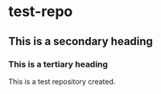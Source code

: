 # test-repo
## This is a secondary heading
### This is a tertiary heading
This is a test repository created.
